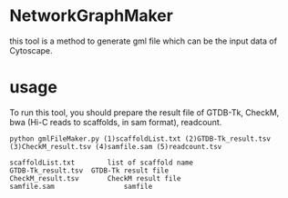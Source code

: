 # NetworkGraphMaker
this tool is a method to generate gml file which can be the input data of Cytoscape.

# usage
To run this tool, you should prepare the result file of GTDB-Tk, CheckM, bwa (Hi-C reads to scaffolds, in sam format), readcount.
```
python gmlFileMaker.py (1)scaffoldList.txt (2)GTDB-Tk_result.tsv (3)CheckM_result.tsv (4)samfile.sam (5)readcount.tsv

scaffoldList.txt		list of scaffold name
GTDB-Tk_result.tsv	GTDB-Tk result file
CheckM_result.tsv		CheckM result file
samfile.sam					samfile
```
